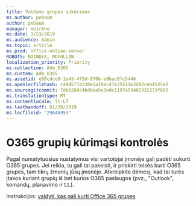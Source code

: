 ```yaml
---
title: Valdymo grupės sukūrimas
ms.author: pebaum
author: pebaum
manager: mnirkhe
ms.date: 1/23/2019
ms.audience: Admin
ms.topic: article
ms.prod: office-online-server
ROBOTS: NOINDEX, NOFOLLOW
localization_priority: Priority
ms.collection: Adm_O365
ms.custom: Adm_O365
ms.assetid: e06cdce9-1e43-475d-970b-e0bac0fc5446
ms.openlocfilehash: c4985f7a338e1a19ac47a35511e3d92ceb4525e2
ms.sourcegitcommit: 7db628dc4bd6aa5e3edc1197a53402332273f885
ms.translationtype: MT
ms.contentlocale: lt-LT
ms.lasthandoff: 01/30/2019
ms.locfileid: "29645959"
---
```

# <a name="control-creation-of-o365-groups"></a>O365 grupių kūrimąsi kontrolės

Pagal numatytuosius nustatymus visi vartotojai įmonėje gali padėti sukurti O365 grupes. Jei reikia, tu gali tai pakeisti, ir priskirti teisės kurti O365 grupes, tam tikrų žmonių jūsų įmonėje. Atkreipkite dėmesį, kad tai turės įtakos kuriant grupių iš bet kurios O365 paslaugos (pvz., "Outlook", komandų, planavimo ir t.t.).
  
Instrukcijos: [valdyti, kas gali kurti Office 365 grupes](https://docs.microsoft.com/office365/admin/create-groups/manage-creation-of-groups)
